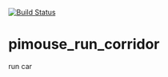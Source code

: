 [![Build Status](https://travis-ci.org/DaisukeUra/pimouse_run_corridor.svg?branch=master)](https://travis-ci.org/DaisukeUra/pimouse_run_corridor)

# pimouse_run_corridor
run car
